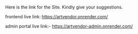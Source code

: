 Here is the link for the Site. Kindly give your suggestions.

frontend live link: https://artvendor.onrender.com/

admin portal live link:- https://artvendor-admin.onrender.com/
